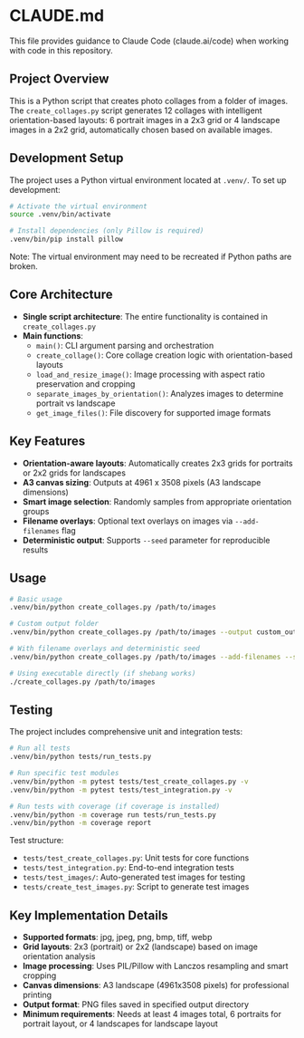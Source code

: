 # CLAUDE.md

This file provides guidance to Claude Code (claude.ai/code) when working with code in this repository.

## Project Overview

This is a Python script that creates photo collages from a folder of images. The `create_collages.py` script generates 12 collages with intelligent orientation-based layouts: 6 portrait images in a 2x3 grid or 4 landscape images in a 2x2 grid, automatically chosen based on available images.

## Development Setup

The project uses a Python virtual environment located at `.venv/`. To set up development:

```bash
# Activate the virtual environment
source .venv/bin/activate

# Install dependencies (only Pillow is required)
.venv/bin/pip install pillow
```

Note: The virtual environment may need to be recreated if Python paths are broken.

## Core Architecture

- **Single script architecture**: The entire functionality is contained in `create_collages.py`
- **Main functions**:
  - `main()`: CLI argument parsing and orchestration
  - `create_collage()`: Core collage creation logic with orientation-based layouts
  - `load_and_resize_image()`: Image processing with aspect ratio preservation and cropping
  - `separate_images_by_orientation()`: Analyzes images to determine portrait vs landscape
  - `get_image_files()`: File discovery for supported image formats

## Key Features

- **Orientation-aware layouts**: Automatically creates 2x3 grids for portraits or 2x2 grids for landscapes
- **A3 canvas sizing**: Outputs at 4961 x 3508 pixels (A3 landscape dimensions)
- **Smart image selection**: Randomly samples from appropriate orientation groups
- **Filename overlays**: Optional text overlays on images via `--add-filenames` flag
- **Deterministic output**: Supports `--seed` parameter for reproducible results

## Usage

```bash
# Basic usage
.venv/bin/python create_collages.py /path/to/images

# Custom output folder
.venv/bin/python create_collages.py /path/to/images --output custom_output

# With filename overlays and deterministic seed
.venv/bin/python create_collages.py /path/to/images --add-filenames --seed 42

# Using executable directly (if shebang works)
./create_collages.py /path/to/images
```

## Testing

The project includes comprehensive unit and integration tests:

```bash
# Run all tests
.venv/bin/python tests/run_tests.py

# Run specific test modules
.venv/bin/python -m pytest tests/test_create_collages.py -v
.venv/bin/python -m pytest tests/test_integration.py -v

# Run tests with coverage (if coverage is installed)
.venv/bin/python -m coverage run tests/run_tests.py
.venv/bin/python -m coverage report
```

Test structure:
- `tests/test_create_collages.py`: Unit tests for core functions
- `tests/test_integration.py`: End-to-end integration tests
- `tests/test_images/`: Auto-generated test images for testing
- `tests/create_test_images.py`: Script to generate test images

## Key Implementation Details

- **Supported formats**: jpg, jpeg, png, bmp, tiff, webp
- **Grid layouts**: 2x3 (portrait) or 2x2 (landscape) based on image orientation analysis
- **Image processing**: Uses PIL/Pillow with Lanczos resampling and smart cropping
- **Canvas dimensions**: A3 landscape (4961x3508 pixels) for professional printing
- **Output format**: PNG files saved in specified output directory
- **Minimum requirements**: Needs at least 4 images total, 6 portraits for portrait layout, or 4 landscapes for landscape layout